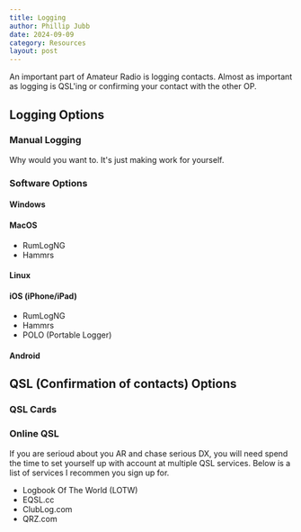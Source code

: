 ```yaml
---
title: Logging
author: Phillip Jubb
date: 2024-09-09
category: Resources
layout: post
---
```


An important part of Amateur Radio is logging contacts. Almost as important as logging is QSL'ing or confirming your contact with the other OP.

## Logging Options

### Manual Logging

Why would you want to. It's just making work for yourself.

### Software Options

#### Windows

#### MacOS

- RumLogNG
- Hammrs

#### Linux

#### iOS (iPhone/iPad)

- RumLogNG
- Hammrs
- POLO (Portable Logger)

#### Android

## QSL (Confirmation of contacts) Options

### QSL Cards

### Online QSL

If you are serioud about you AR and chase serious DX, you will need spend the time to set yourself up with account at multiple QSL services.
Below is a list of services I recommen you sign up for.

- Logbook Of The World (LOTW)
- EQSL.cc
- ClubLog.com
- QRZ.com
